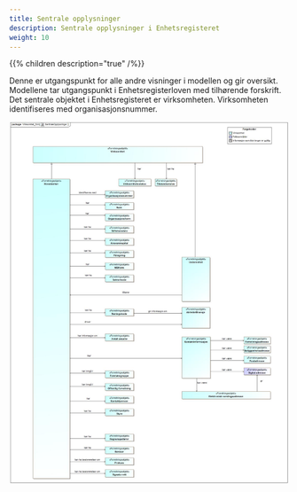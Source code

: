 ```yaml
---
title: Sentrale opplysninger 
description: Sentrale opplysninger i Enhetsregisteret
weight: 10
---
```


{{% children description="true" /%}}

Denne er utgangspunkt for alle andre visninger i modellen og gir oversikt. Modellene tar utgangspunkt i Enhetsregisterloven med tilhørende forskrift. Det sentrale objektet i Enhetsregisteret er virksomheten. Virksomheten identifiseres med organisasjonsnummer.

![sentraleopplysninger](https://github.com/brreg/informasjonsmodeller/blob/main/enhetsregisteret/forretningsobjektmodeller/sentraleOpplysninger.jpg?raw=true)

